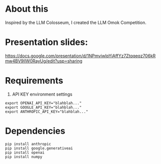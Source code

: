 # About this
Inspired by the LLM Colosseum, I created the LLM Omok Competition.

# Presentation slides:
https://docs.google.com/presentation/d/1NPmviwlpYiAffYz7Ztqqeqz706kRmw4BV9lIW0RayUg/edit?usp=sharing


# Requirements
1. API KEY environment settings

```shell
export OPENAI_API_KEY="blahblah..."
export GOOGLE_API_KEY="blahblah..."
export ANTHROPIC_API_KEY="blahblah..."
```

# Dependencies
```shell
pip install anthropic
pip install google.generativeai
pip install openai
pip install numpy
```
